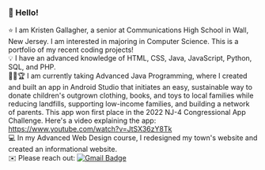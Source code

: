 ### :wave: Hello!

:star: I am Kristen Gallagher, a senior at Communications High School in Wall, New Jersey. I am interested in majoring in Computer Science. This is a portfolio of my recent coding projects!  
:bulb: I have an advanced knowledge of HTML, CSS, Java, JavaScript, Python, SQL, and PHP. <br /> 
:iphone::heavy_plus_sign::trophy: I am currently taking Advanced Java Programming, where I created and built an app in Android Studio that initiates an easy, sustainable way to donate children's outgrown clothing, books, and toys to local families while reducing landfills, supporting low-income families, and building a network of parents. This app won first place in the 2022 NJ-4 Congressional App Challenge. Here's a video explaining the app: https://www.youtube.com/watch?v=JtSX36zY8Tk<br /> 
:computer: In my Advanced Web Design course, I redesigned my town's website and created an informational website.<br /> 
:envelope: Please reach out: [![Gmail Badge](https://img.shields.io/badge/-kristengal5@gmail.com-c14438?style=flat-square&logo=Gmail&logoColor=white&link=mailto:kristengal5@gmail.com)](mailto:kristengal5@gmail.com)
